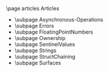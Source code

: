 \page articles Articles

- \subpage Asynchronous-Operations
- \subpage Errors
- \subpage FloatingPointNumbers
- \subpage Ownership
- \subpage SentinelValues
- \subpage Strings
- \subpage StructChaining
- \subpage Surfaces

